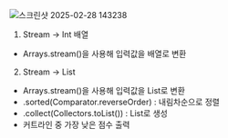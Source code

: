 ![스크린샷 2025-02-28 143238](https://github.com/user-attachments/assets/36f41309-d9d7-44ee-b9a5-a1b4a5d6f87f)

1. Stream -> Int 배열
- Arrays.stream()을 사용해 입력값을 배열로 변환

2. Stream -> List
- Arrays.stream()을 사용해 입력값을 List로 변환
- .sorted(Comparator.reverseOrder) : 내림차순으로 정렬
- .collect(Collectors.toList()) : List로 생성
- 커트라인 중 가장 낮은 점수 출력